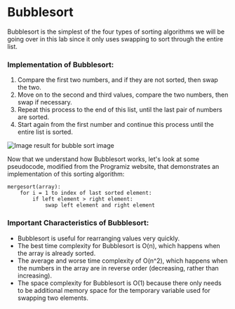 <!--title={Bubblesort}-->

# Bubblesort

Bubblesort is the simplest of the four types of sorting algorithms we will be going over in this lab since it only uses swapping to sort through the entire list.

### Implementation of Bubblesort:

1. Compare the first two numbers, and if they are not sorted, then swap the two.
2. Move on to the second and third values, compare the two numbers, then swap if necessary.
3. Repeat this process to the end of this list, until the last pair of numbers are sorted.
4. Start again from the first number and continue this process until the entire list is sorted.

![Image result for bubble sort image](https://algonomics.io/images/bubble-sort/BubbleSort.PNG)

Now that we understand how Bubblesort works, let's look at some pseudocode, modified from the Programiz website, that demonstrates an implementation of this sorting algorithm:

```
mergesort(array):
	for i = 1 to index of last sorted element:
		if left element > right element:
			swap left element and right element
```

### Important Characteristics of Bubblesort:

* Bubblesort is useful for rearranging values very quickly.
* The best time complexity for Bubblesort is O(n), which happens when the array is already sorted.
* The average and worse time complexity of O(n^2), which happens when the numbers in the array are in reverse order (decreasing, rather than increasing).
* The space complexity for Bubblesort is O(1) because there only needs to be additional memory space for the temporary variable used for swapping two elements.





